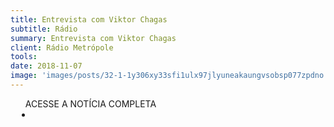 ```yaml
---
title: Entrevista com Viktor Chagas
subtitle: Rádio
summary: Entrevista com Viktor Chagas
client: Rádio Metrópole
tools: 
date: 2018-11-07
image: 'images/posts/32-1-1y306xy33sfi1ulx97jlyuneakaungvsobsp077zpdno.png'
---
```




<div class="post__share"><ul class="share__list list-reset">ACESSE A NOTÍCIA COMPLETA<li class="share__item" style="margin-left: 10px"><a class="share__link share__facebook" style="background: #fa5657" href="https://soundcloud.com/grupometropole/07-11-18-entrevista-viktor-chagas" title="Link" rel="nofollow"><i class="fa-solid fa-link"></i></a></li></ul></div>
<!-- <div class="gallery-box"><div class="gallery"><img src="/clipping/images/example-1.jpg" loading="lazy" alt="Project"><img src="/clipping/images/example-2.jpg" loading="lazy" alt="Project"></div><em>Gallery / <a href="https://www.freepik.com/" target="_blank">Freepic</a></em></div> -->